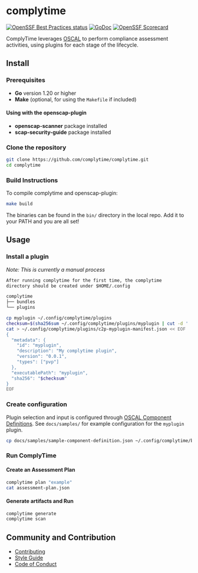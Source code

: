 # complytime

[![OpenSSF Best Practices status](https://www.bestpractices.dev/projects/9761/badge)](https://www.bestpractices.dev/projects/9761)
[![GoDoc](https://img.shields.io/static/v1?label=godoc&message=reference&color=blue)](https://pkg.go.dev/github.com/complytime/complytime)
[![OpenSSF Scorecard](https://api.scorecard.dev/projects/github.com/helm/helm/badge)](https://scorecard.dev/viewer/?uri=github.com/complytime/complytime)

ComplyTime leverages [OSCAL](https://github.com/usnistgov/OSCAL/) to perform compliance assessment activities, using plugins for each stage of the lifecycle.

## Install

### Prerequisites

- **Go** version 1.20 or higher
- **Make** (optional, for using the `Makefile` if included)

#### Using with the openscap-plugin
- **openscap-scanner** package installed
- **scap-security-guide** package installed

### Clone the repository

```bash
git clone https://github.com/complytime/complytime.git
cd complytime
```

### Build Instructions
To compile complytime and openscap-plugin:

```bash
make build
```

The binaries can be found in the `bin/` directory in the local repo. Add it to your PATH and you are all set!

## Usage

### Install a plugin

_Note: This is currently a manual process_

```markdown
After running complytime for the first time, the complytime
directory should be created under $HOME/.config

complytime
├── bundles
└── plugins
```


```bash
cp myplugin ~/.config/complytime/plugins
checksum=$(sha256sum ~/.config/complytime/plugins/myplugin | cut -d ' ' -f 1 )
cat > ~/.config/complytime/plugins/c2p-myplugin-manifest.json << EOF
{
  "metadata": {
    "id": "myplugin",
    "description": "My complytime plugin",
    "version": "0.0.1",
    "types": ["pvp"]
  },
  "executablePath": "myplugin",
  "sha256": "$checksum"
}
EOF
```

### Create configuration

Plugin selection and input is configured through [OSCAL Component Definitions](https://pages.nist.gov/OSCAL-Reference/models/v1.1.3/component-definition/json-outline/).
See `docs/samples/` for example configuration for the `myplugin` plugin.

```bash
cp docs/samples/sample-component-definition.json ~/.config/complytime/bundles
```

### Run ComplyTime

#### Create an Assessment Plan
```bash
complytime plan "example"
cat assessment-plan.json
```

#### Generate artifacts and Run
```bash
complytime generate
complytime scan
```

## Community and Contribution

- [Contributing](./docs/CONTRIBUTING.md)
- [Style Guide](./docs/STYLE_GUIDE.md)
- [Code of Conduct](./docs/CODE_OF_CONDUCT.md)
